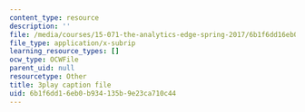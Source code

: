 ```yaml
---
content_type: resource
description: ''
file: /media/courses/15-071-the-analytics-edge-spring-2017/6b1f6dd16eb0b934135b9e23ca710c44_suHTm7R7kfQ.srt
file_type: application/x-subrip
learning_resource_types: []
ocw_type: OCWFile
parent_uid: null
resourcetype: Other
title: 3play caption file
uid: 6b1f6dd1-6eb0-b934-135b-9e23ca710c44
---
```

